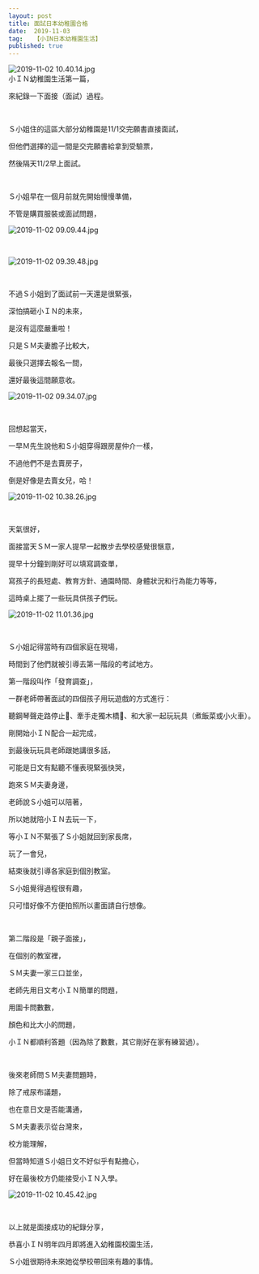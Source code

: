 ```yaml
---
layout: post
title: 面試日本幼稚園合格
date:  2019-11-03
tag:   【小IN日本幼稚園生活】
published: true 
---
```

<p><img alt="2019-11-02 10.40.14.jpg" src="https://pic.pimg.tw/smlife543/1587730742-2674431227_n.jpg" title="2019-11-02 10.40.14.jpg"><br>
小ＩＮ幼稚園生活第一篇，</p>

<p>來紀錄一下面接（面試）過程。</p>

<p>&nbsp;</p>

<p>Ｓ小姐住的這區大部分幼稚園是11/1交完願書直接面試，</p>

<p>但他們選擇的這一間是交完願書給拿到受驗票，</p>

<p>然後隔天11/2早上面試。</p>

<p>&nbsp;</p>

<p>Ｓ小姐早在一個月前就先開始慢慢準備，</p>

<p>不管是購買服裝或面試問題，</p>

<p><img alt="2019-11-02 09.09.44.jpg" src="https://pic.pimg.tw/smlife543/1587730732-2621817150_n.jpg" title="2019-11-02 09.09.44.jpg"></p>

<p>&nbsp;</p>

<p><img alt="2019-11-02 09.39.48.jpg" src="https://pic.pimg.tw/smlife543/1587730732-2804673971_n.jpg" title="2019-11-02 09.39.48.jpg"></p>

<p>&nbsp;</p>

<p>不過Ｓ小姐到了面試前一天還是很緊張，</p>

<p>深怕搞砸小ＩＮ的未來，</p>

<p>是沒有這麼嚴重啦！</p>

<p>只是ＳＭ夫妻膽子比較大，</p>

<p>最後只選擇去報名一間，</p>

<p>還好最後這間願意收。</p>

<p><img alt="2019-11-02 09.34.07.jpg" src="https://pic.pimg.tw/smlife543/1587730731-3720133044_n.jpg" title="2019-11-02 09.34.07.jpg"></p>

<p>&nbsp;</p>

<p>回想起當天，</p>

<p>一早Ｍ先生說他和Ｓ小姐穿得跟房屋仲介一樣，</p>

<p>不過他們不是去賣房子，</p>

<p>倒是好像是去賣女兒，哈！</p>

<p><img alt="2019-11-02 10.38.26.jpg" src="https://pic.pimg.tw/smlife543/1587730735-198451724_n.jpg" title="2019-11-02 10.38.26.jpg"></p>

<p>&nbsp;</p>

<p>天氣很好，</p>

<p>面接當天ＳＭ一家人提早一起散步去學校感覺很愜意，</p>

<p>提早十分鐘到剛好可以填寫調查單，</p>

<p>寫孩子的長短處、教育方針、通園時間、身體狀況和行為能力等等，</p>

<p>這時桌上擺了一些玩具供孩子們玩。</p>

<p><img alt="2019-11-02 11.01.36.jpg" src="https://pic.pimg.tw/smlife543/1587730741-1456211469_n.jpg" title="2019-11-02 11.01.36.jpg"></p>

<p>&nbsp;</p>

<p>Ｓ小姐記得當時有四個家庭在現場，</p>

<p>時間到了他們就被引導去第一階段的考試地方。</p>

<p>第一階段叫作「發育調查」，</p>

<p>一群老師帶著面試的四個孩子用玩遊戲的方式進行：</p>

<p>聽鋼琴聲走路停止&#127929;、牽手走獨木橋&#128107;、和大家一起玩玩具（煮飯菜或小火車）。</p>

<p>剛開始小ＩＮ配合一起完成，</p>

<p>到最後玩玩具老師跟她講很多話，</p>

<p>可能是日文有點聽不懂表現緊張快哭，</p>

<p>跑來ＳＭ夫妻身邊，</p>

<p>老師說Ｓ小姐可以陪著，</p>

<p>所以她就陪小ＩＮ去玩一下，</p>

<p>等小ＩＮ不緊張了Ｓ小姐就回到家長席，</p>

<p>玩了一會兒，</p>

<p>結束後就引導各家庭到個別教室。</p>

<p>Ｓ小姐覺得過程很有趣，</p>

<p>只可惜好像不方便拍照所以畫面請自行想像。</p>

<p>&nbsp;</p>

<p>第二階段是「親子面接」，</p>

<p>在個別的教室裡，</p>

<p>ＳＭ夫妻一家三口並坐，</p>

<p>老師先用日文考小ＩＮ簡單的問題，</p>

<p>用圖卡問數數，</p>

<p>顏色和比大小的問題，</p>

<p>小ＩＮ都順利答題（因為除了數數，其它剛好在家有練習過）。</p>

<p>&nbsp;</p>

<p>後來老師問ＳＭ夫妻問題時，</p>

<p>除了戒尿布議題，</p>

<p>也在意日文是否能溝通，</p>

<p>ＳＭ夫妻表示從台灣來，</p>

<p>校方能理解，</p>

<p>但當時知道Ｓ小姐日文不好似乎有點擔心，</p>

<p>好在最後校方仍能接受小ＩＮ入學。</p>

<p><img alt="2019-11-02 10.45.42.jpg" src="https://pic.pimg.tw/smlife543/1587730744-879793787_n.jpg" title="2019-11-02 10.45.42.jpg"></p>

<p>&nbsp;</p>

<p>以上就是面接成功的紀錄分享，</p>

<p>恭喜小ＩＮ明年四月即將進入幼稚園校園生活，</p>

<p>Ｓ小姐很期待未來她從學校帶回來有趣的事情。</p>

